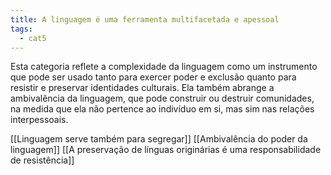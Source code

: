 ```yaml
---
title: A linguagem é uma ferramenta multifacetada e apessoal
tags:
  - cat5
---
```

Esta categoria reflete a complexidade da linguagem como um instrumento que pode ser usado tanto para exercer poder e exclusão quanto para resistir e preservar identidades culturais. Ela também abrange a ambivalência da linguagem, que pode construir ou destruir comunidades, na medida que ela não pertence ao indivíduo em si, mas sim nas relações interpessoais.

[[Linguagem serve também para segregar]]
[[Ambivalência do poder da linguagem]]
[[A preservação de línguas originárias é uma responsabilidade de resistência]]
